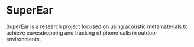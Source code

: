 # SuperEar
SuperEar is a research project focused on using acoustic metamaterials to achieve eavesdropping and tracking of phone calls in outdoor environments.
